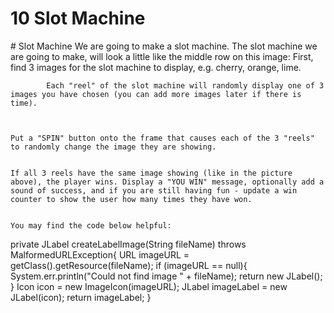 # 10 Slot Machine


 <div id="moduleIndex">
  # Slot Machine
  We are going to make a slot machine.
  The slot machine we are going to make, will look a little like the middle row on this image:
  First, find 3 images for the slot machine to display, e.g. cherry, orange, lime.

            Each "reel" of the slot machine will randomly display one of 3 images you have chosen (you can add more images later if there is time).



    Put a "SPIN" button onto the frame that causes each of the 3 "reels" to randomly change the image they are showing.


    If all 3 reels have the same image showing (like in the picture above), the player wins. Display a "YOU WIN" message, optionally add a sound of success, and if you are still having fun - update a win counter to show the user how many times they have won.


    You may find the code below helpful:


private JLabel createLabelImage(String fileName) throws MalformedURLException{
        URL imageURL = getClass().getResource(fileName);
	if (imageURL == null){
		System.err.println("Could not find image " + fileName);
		return new JLabel();
	}
	Icon icon = new ImageIcon(imageURL);
	JLabel imageLabel = new JLabel(icon);
	return imageLabel;
}
 </div>

